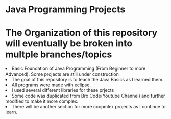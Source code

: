 # Java Programming Projects
# The Organization of this repository will eventually be broken into  multple branches/topics
<li>Basic Foundation of Java Programming (From Beginner to more Advanced). Some projects are still under construction
<li> The goal of this repository is to teach the Java Basics as I learned them.
<li> All programs were made with eclipse.
<li> I used several different libraries for these prjects
<li> Some code was duplicated from Bro Code(Youtube Channel) and further modified to make it more complex.
<li> There will be another section for more ccopmlex projects as I continue to learn.
